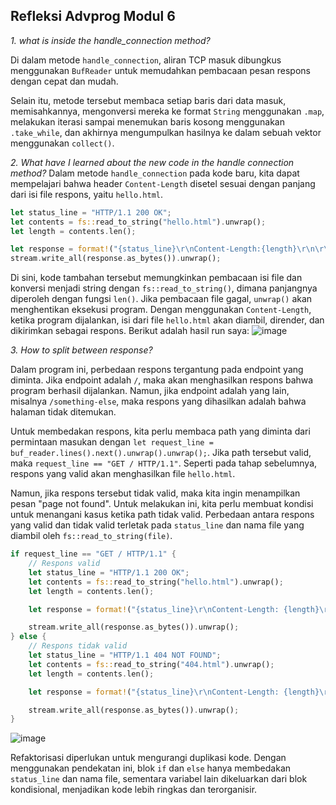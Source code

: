 ## Refleksi Advprog Modul 6

*1. what is inside the handle_connection method?*

Di dalam metode `handle_connection`, aliran TCP masuk dibungkus menggunakan `BufReader` untuk memudahkan pembacaan pesan respons dengan cepat dan mudah.

Selain itu, metode tersebut membaca setiap baris dari data masuk, memisahkannya, mengonversi mereka ke format `String` menggunakan `.map`, melakukan iterasi sampai menemukan baris kosong menggunakan `.take_while`, dan akhirnya mengumpulkan hasilnya ke dalam sebuah vektor menggunakan `collect()`.

*2. What have I learned about the new code in the handle connection method?*
Dalam metode `handle_connection` pada kode baru, kita dapat mempelajari bahwa header `Content-Length` disetel sesuai dengan panjang dari isi file respons, yaitu `hello.html`.

```rust
let status_line = "HTTP/1.1 200 OK";
let contents = fs::read_to_string("hello.html").unwrap();
let length = contents.len();

let response = format!("{status_line}\r\nContent-Length:{length}\r\n\r\n{contents}");
stream.write_all(response.as_bytes()).unwrap();
```

Di sini, kode tambahan tersebut memungkinkan pembacaan isi file dan konversi menjadi string dengan `fs::read_to_string()`, dimana panjangnya diperoleh dengan fungsi `len()`. Jika pembacaan file gagal, `unwrap()` akan menghentikan eksekusi program. Dengan menggunakan `Content-Length`, ketika program dijalankan, isi dari file `hello.html` akan diambil, dirender, dan dikirimkan sebagai respons.
Berikut adalah hasil run saya:
![image](https://github.com/Samuelwidjaja/advprog-modul6/assets/119392779/50c272a9-afee-456f-ae26-408f228d0f3c)

*3. How to split between response?*

Dalam program ini, perbedaan respons tergantung pada endpoint yang diminta. Jika endpoint adalah `/`, maka akan menghasilkan respons bahwa program berhasil dijalankan. Namun, jika endpoint adalah yang lain, misalnya `/something-else`, maka respons yang dihasilkan adalah bahwa halaman tidak ditemukan.

Untuk membedakan respons, kita perlu membaca path yang diminta dari permintaan masukan dengan `let request_line = buf_reader.lines().next().unwrap().unwrap();`. Jika path tersebut valid, maka `request_line == "GET / HTTP/1.1"`. Seperti pada tahap sebelumnya, respons yang valid akan menghasilkan file `hello.html`.

Namun, jika respons tersebut tidak valid, maka kita ingin menampilkan pesan "page not found". Untuk melakukan ini, kita perlu membuat kondisi untuk menangani kasus ketika path tidak valid. Perbedaan antara respons yang valid dan tidak valid terletak pada `status_line` dan nama file yang diambil oleh `fs::read_to_string(file)`.

```rust
if request_line == "GET / HTTP/1.1" {
    // Respons valid
    let status_line = "HTTP/1.1 200 OK";
    let contents = fs::read_to_string("hello.html").unwrap();
    let length = contents.len();

    let response = format!("{status_line}\r\nContent-Length: {length}\r\n\r\n{contents}");

    stream.write_all(response.as_bytes()).unwrap();
} else {
    // Respons tidak valid
    let status_line = "HTTP/1.1 404 NOT FOUND";
    let contents = fs::read_to_string("404.html").unwrap();
    let length = contents.len();

    let response = format!("{status_line}\r\nContent-Length: {length}\r\n\r\n{contents}");

    stream.write_all(response.as_bytes()).unwrap();
}
```
![image](https://github.com/Samuelwidjaja/advprog-modul6/assets/119392779/20e4af88-3a62-4701-be08-fcf5811f2355)

Refaktorisasi diperlukan untuk mengurangi duplikasi kode. Dengan menggunakan pendekatan ini, blok `if` dan `else` hanya membedakan `status_line` dan nama file, sementara variabel lain dikeluarkan dari blok kondisional, menjadikan kode lebih ringkas dan terorganisir.
